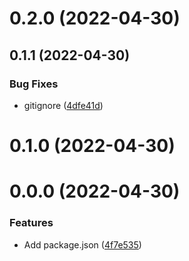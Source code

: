 # 0.2.0 (2022-04-30)



## 0.1.1 (2022-04-30)


### Bug Fixes

* gitignore ([4dfe41d](https://github.com/IngSoft2-Gr6/tmp-test/commits/4dfe41d98af8c69a65bc0c5cb9e27da225a7d8f8))



# 0.1.0 (2022-04-30)



# 0.0.0 (2022-04-30)


### Features

* Add package.json ([4f7e535](https://github.com/IngSoft2-Gr6/tmp-test/commits/4f7e5359206ea0e56668e3c799312a12691d0d4e))



